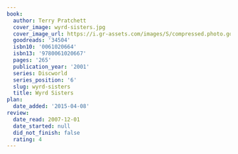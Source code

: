 ```yaml
---
book:
  author: Terry Pratchett
  cover_image: wyrd-sisters.jpg
  cover_image_url: https://i.gr-assets.com/images/S/compressed.photo.goodreads.com/books/1275974472l/34504._SX98_.jpg
  goodreads: '34504'
  isbn10: '0061020664'
  isbn13: '9780061020667'
  pages: '265'
  publication_year: '2001'
  series: Discworld
  series_position: '6'
  slug: wyrd-sisters
  title: Wyrd Sisters
plan:
  date_added: '2015-04-08'
review:
  date_read: 2007-12-01
  date_started: null
  did_not_finish: false
  rating: 4
---
```

